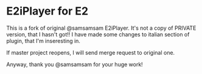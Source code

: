 # E2iPlayer for E2

This is a fork of original @samsamsam E2iPlayer.
It's not a copy of PRIVATE version, that I hasn't got!!
I have made some changes to italian section of plugin, that I'm inseresting in.

If master project reopens, I will send merge request to original one.

Anyway, thank you @samsamsam for your huge work!